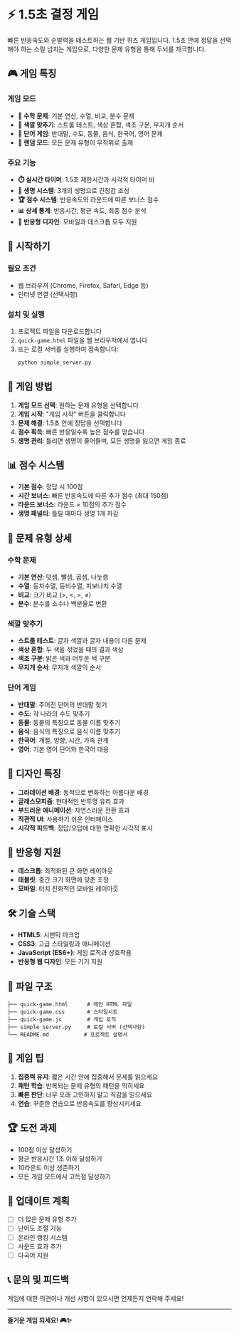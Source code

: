 # ⚡ 1.5초 결정 게임

빠른 반응속도와 순발력을 테스트하는 웹 기반 퀴즈 게임입니다. 1.5초 안에 정답을 선택해야 하는 스릴 넘치는 게임으로, 다양한 문제 유형을 통해 두뇌를 자극합니다.

## 🎮 게임 특징

### 게임 모드
- **🔢 수학 문제**: 기본 연산, 수열, 비교, 분수 문제
- **🎨 색깔 맞추기**: 스트룹 테스트, 색상 혼합, 색조 구분, 무지개 순서
- **📝 단어 게임**: 반대말, 수도, 동물, 음식, 한국어, 영어 문제
- **🎲 랜덤 모드**: 모든 문제 유형이 무작위로 출제

### 주요 기능
- **⏱️ 실시간 타이머**: 1.5초 제한시간과 시각적 타이머 바
- **💖 생명 시스템**: 3개의 생명으로 긴장감 조성
- **🏆 점수 시스템**: 반응속도와 라운드에 따른 보너스 점수
- **📊 상세 통계**: 반응시간, 평균 속도, 최종 점수 분석
- **📱 반응형 디자인**: 모바일과 데스크톱 모두 지원

## 🚀 시작하기

### 필요 조건
- 웹 브라우저 (Chrome, Firefox, Safari, Edge 등)
- 인터넷 연결 (선택사항)

### 설치 및 실행
1. 프로젝트 파일을 다운로드합니다
2. `quick-game.html` 파일을 웹 브라우저에서 엽니다
3. 또는 로컬 서버를 실행하여 접속합니다:
   ```bash
   python simple_server.py
   ```

## 🎯 게임 방법

1. **게임 모드 선택**: 원하는 문제 유형을 선택합니다
2. **게임 시작**: "게임 시작" 버튼을 클릭합니다
3. **문제 해결**: 1.5초 안에 정답을 선택합니다
4. **점수 획득**: 빠른 반응일수록 높은 점수를 얻습니다
5. **생명 관리**: 틀리면 생명이 줄어들며, 모든 생명을 잃으면 게임 종료

## 📊 점수 시스템

- **기본 점수**: 정답 시 100점
- **시간 보너스**: 빠른 반응속도에 따른 추가 점수 (최대 150점)
- **라운드 보너스**: 라운드 × 10점의 추가 점수
- **생명 패널티**: 틀릴 때마다 생명 1개 차감

## 🧠 문제 유형 상세

### 수학 문제
- **기본 연산**: 덧셈, 뺄셈, 곱셈, 나눗셈
- **수열**: 등차수열, 등비수열, 피보나치 수열
- **비교**: 크기 비교 (>, <, =, ≠)
- **분수**: 분수를 소수나 백분율로 변환

### 색깔 맞추기
- **스트룹 테스트**: 글자 색깔과 글자 내용이 다른 문제
- **색상 혼합**: 두 색을 섞었을 때의 결과 색상
- **색조 구분**: 밝은 색과 어두운 색 구분
- **무지개 순서**: 무지개 색깔의 순서

### 단어 게임
- **반대말**: 주어진 단어의 반대말 찾기
- **수도**: 각 나라의 수도 맞추기
- **동물**: 동물의 특징으로 동물 이름 맞추기
- **음식**: 음식의 특징으로 음식 이름 맞추기
- **한국어**: 계절, 방향, 시간, 가족 관계
- **영어**: 기본 영어 단어와 한국어 대응

## 🎨 디자인 특징

- **그라데이션 배경**: 동적으로 변화하는 아름다운 배경
- **글래스모피즘**: 현대적인 반투명 유리 효과
- **부드러운 애니메이션**: 자연스러운 전환 효과
- **직관적 UI**: 사용하기 쉬운 인터페이스
- **시각적 피드백**: 정답/오답에 대한 명확한 시각적 표시

## 📱 반응형 지원

- **데스크톱**: 최적화된 큰 화면 레이아웃
- **태블릿**: 중간 크기 화면에 맞춘 조정
- **모바일**: 터치 친화적인 모바일 레이아웃

## 🛠️ 기술 스택

- **HTML5**: 시맨틱 마크업
- **CSS3**: 고급 스타일링과 애니메이션
- **JavaScript (ES6+)**: 게임 로직과 상호작용
- **반응형 웹 디자인**: 모든 기기 지원

## 📁 파일 구조

```
├── quick-game.html      # 메인 HTML 파일
├── quick-game.css       # 스타일시트
├── quick-game.js        # 게임 로직
├── simple_server.py     # 로컬 서버 (선택사항)
└── README.md           # 프로젝트 설명서
```

## 🎯 게임 팁

1. **집중력 유지**: 짧은 시간 안에 집중해서 문제를 읽으세요
2. **패턴 학습**: 반복되는 문제 유형의 패턴을 익히세요
3. **빠른 판단**: 너무 오래 고민하지 말고 직감을 믿으세요
4. **연습**: 꾸준한 연습으로 반응속도를 향상시키세요

## 🏆 도전 과제

- 100점 이상 달성하기
- 평균 반응시간 1초 이하 달성하기
- 10라운드 이상 생존하기
- 모든 게임 모드에서 고득점 달성하기

## 🔄 업데이트 계획

- [ ] 더 많은 문제 유형 추가
- [ ] 난이도 조절 기능
- [ ] 온라인 랭킹 시스템
- [ ] 사운드 효과 추가
- [ ] 다국어 지원

## 📞 문의 및 피드백

게임에 대한 의견이나 개선 사항이 있으시면 언제든지 연락해 주세요!

---

**즐거운 게임 되세요! 🎮✨**